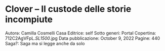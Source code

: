 # Clover – Il custode delle storie incompiute

Autorə: Camilla Cosmelli
Casa Editrice: self
Sotto generi: Portal
Copertina: 712C2AgVFpL._SL1500_.jpg
Data pubblicazione: October 9, 2022
Pagine: 440
Saga?: Saga ma si legge anche da solo